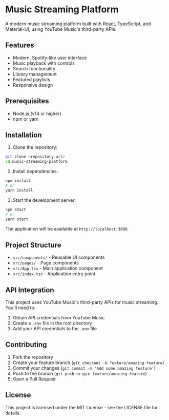 # Music Streaming Platform

A modern music streaming platform built with React, TypeScript, and Material-UI, using YouTube Music's third-party APIs.

## Features

- Modern, Spotify-like user interface
- Music playback with controls
- Search functionality
- Library management
- Featured playlists
- Responsive design

## Prerequisites

- Node.js (v14 or higher)
- npm or yarn

## Installation

1. Clone the repository:
```bash
git clone <repository-url>
cd music-streaming-platform
```

2. Install dependencies:
```bash
npm install
# or
yarn install
```

3. Start the development server:
```bash
npm start
# or
yarn start
```

The application will be available at `http://localhost:3000`.

## Project Structure

- `src/components/` - Reusable UI components
- `src/pages/` - Page components
- `src/App.tsx` - Main application component
- `src/index.tsx` - Application entry point

## API Integration

This project uses YouTube Music's third-party APIs for music streaming. You'll need to:

1. Obtain API credentials from YouTube Music
2. Create a `.env` file in the root directory
3. Add your API credentials to the `.env` file

## Contributing

1. Fork the repository
2. Create your feature branch (`git checkout -b feature/amazing-feature`)
3. Commit your changes (`git commit -m 'Add some amazing feature'`)
4. Push to the branch (`git push origin feature/amazing-feature`)
5. Open a Pull Request

## License

This project is licensed under the MIT License - see the LICENSE file for details. 